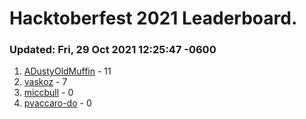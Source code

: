 # Hacktoberfest 2021 Leaderboard.
### Updated: Fri, 29 Oct 2021 12:25:47 -0600
1. [ADustyOldMuffin](https://github.com/ADustyOldMuffin) - 11
2. [vaskoz](https://github.com/vaskoz) - 7
3. [miccbull](https://github.com/miccbull) - 0
4. [pvaccaro-do](https://github.com/pvaccaro-do) - 0
